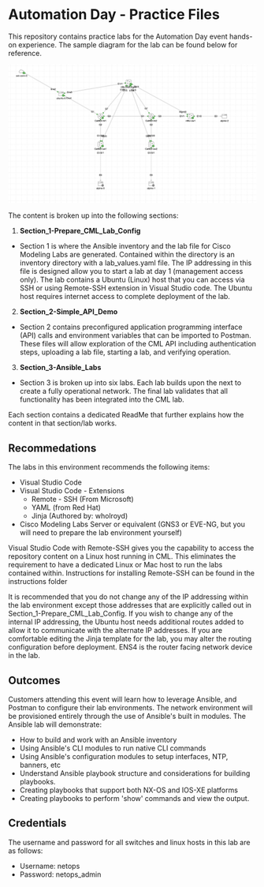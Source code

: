 # Automation Day - Practice Files

This repository contains practice labs for the Automation Day event hands-on experience.  The sample diagram for the lab can be found below for reference.

![alt text](./images/lab_with_all_connections.png "Automation Day Diagram")

The content is broken up into the following sections:

1. **Section_1-Prepare_CML_Lab_Config**
  * Section 1 is where the Ansible inventory and the lab file for Cisco Modeling Labs are generated.  Contained within the directory is an inventory directory with a lab_values.yaml file.  The IP addressing in this file is designed allow you to start a lab at day 1 (management access only).  The lab contains a Ubuntu (Linux) host that you can access via SSH or using Remote-SSH extension in Visual Studio code.  The Ubuntu host requires internet access to complete deployment of the lab.

2. **Section_2-Simple_API_Demo**
  * Section 2 contains preconfigured application programming interface (API) calls and environment variables that can be imported to Postman.  These files will allow exploration of the CML API including authentication steps, uploading a lab file, starting a lab, and verifying operation.

3. **Section_3-Ansible_Labs**
  * Section 3 is broken up into six labs.  Each lab builds upon the next to create a fully operational network.  The final lab validates that all functionality has been integrated into the CML lab.

Each section contains a dedicated ReadMe that further explains how the content in that section/lab works.

## Recommedations

The labs in this environment recommends the following items:

* Visual Studio Code
* Visual Studio Code - Extensions
   * Remote - SSH (From Microsoft)
   * YAML (from Red Hat) 
   * Jinja (Authored by: wholroyd)
* Cisco Modeling Labs Server or equivalent (GNS3 or EVE-NG, but you will need to prepare the lab environment yourself)

Visual Studio Code with Remote-SSH gives you the capability to access the repository content on a Linux host running in CML.  This eliminates the requirement to have a dedicated Linux or Mac host to run the labs contained within.  Instructions for installing Remote-SSH can be found in the instructions folder 

It is recommended that you do not change any of the IP addressing within the lab environment except those addresses that are explicitly called out in Section_1-Prepare_CML_Lab_Config.  If you wish to change any of the internal IP addressing, the Ubuntu host needs additional routes added to allow it to communicate with the alternate IP addresses.  If you are comfortable editing the Jinja template for the lab, you may alter the routing configuration before deployment.  ENS4 is the router facing network device in the lab.

## Outcomes

Customers attending this event will learn how to leverage Ansible, and Postman to configure their lab environments.  The network environment will be provisioned entirely through the use of Ansible's built in modules.  The Ansible lab will demonstrate:

* How to build and work with an Ansible inventory
* Using Ansible's CLI modules to run native CLI commands
* Using Ansible's configuration modules to setup interfaces, NTP, banners, etc
* Understand Ansible playbook structure and considerations for building playbooks.
* Creating playbooks that support both NX-OS and IOS-XE platforms
* Creating playbooks to perform 'show' commands and view the output.

## Credentials

The username and password for all switches and linux hosts in this lab are as follows:

* Username: netops
* Password: netops_admin